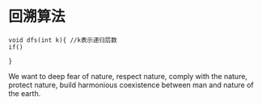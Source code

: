 # 回溯算法
```
void dfs(int k){ //k表示递归层数
if()

}

```

We want to deep fear of nature, respect nature, comply with the nature, protect nature, build harmonious coexistence between man and nature of the earth.